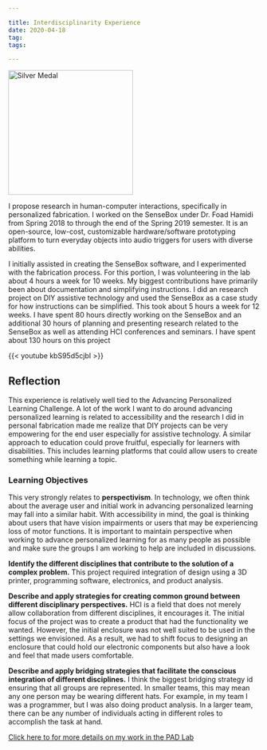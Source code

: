 ```yaml
---

title: Interdisciplinarity Experience
date: 2020-04-18
tag:
tags:

---
```

<img src="https://www.fayoojo.com/project/silvermedal.png" alt="Silver Medal" width="250" height="250">

I propose research in human-computer interactions, specifically in personalized fabrication. I worked on the SenseBox under Dr. Foad Hamidi from Spring 2018 to through the end of the Spring 2019 semester. It is an open-source, low-cost, customizable hardware/software prototyping platform to turn everyday objects into audio triggers for users with diverse abilities.

I initially assisted in creating the SenseBox software, and I experimented with the fabrication process. For this portion, I was volunteering in the lab about 4 hours a week for 10 weeks. My biggest contributions have primarily been about documentation and simplifying instructions. I did an research project on DIY assistive technology and used the SenseBox as a case study for how instructions can be simplified. This took about 5 hours a week for 12 weeks. I have spent 80 hours directly working on the SenseBox and an additional 30 hours of planning and presenting research related to the SenseBox as well as attending HCI conferences and seminars. I have spent about 130 hours on this project

{{< youtube kbS95d5cjbI >}}

## Reflection ##
This experience is relatively well tied to the Advancing Personalized Learning Challenge. A lot of the work I want to do around advancing personalized learning is related to accessibility and the research I did in personal fabrication made me realize that DIY projects can be very empowering for the end user especially for assistive technology. A similar approach to education could prove fruitful, especially for learners with disabilities. This includes learning platforms that could allow users to create something while learning a topic.

### Learning Objectives ###
This very strongly relates to **perspectivism**. In technology, we often think about the average user and initial work in advancing personalized learning may fall into a similar habit. With accessibility in mind, the goal is thinking about users that have vision impairments or users that may be experiencing loss of motor functions. It is important to maintain perspective when working to advance personalized learning for as many people as possible and make sure the groups I am working to help are included in discussions.

**Identify the different disciplines that contribute to the solution of a complex problem.**
This project required integration of design using a 3D printer, programming software, electronics, and product analysis.

**Describe and apply strategies for creating common ground between different disciplinary perspectives.**
HCI is a field that does not merely allow collaboration from different disciplines, it encourages it. The initial focus of the project was to create a product that had the functionality we wanted. However, the initial enclosure was not well suited to be used in the settings we envisioned. As a result, we had to shift focus to designing an enclosure that could hold our electronic components but also have a look and feel that made users comfortable.

**Describe and apply bridging strategies that facilitate the conscious integration of different disciplines.**
I think the biggest bridging strategy id ensuring that all groups are represented. In smaller teams, this may mean any one person may be wearing different hats. For example, in my team I was a programmer, but I was also doing product analysis. In a larger team, there can be any number of individuals acting in different roles to accomplish the task at hand.


[Click here to for more details on my work in the PAD Lab ](https://www.fayoojo.com/project/sensebox/)
